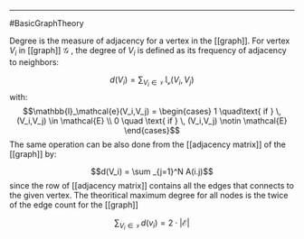 -----
#BasicGraphTheory 

Degree is the measure of adjacency for a vertex in the [[graph]]. For vertex $V_i$ in [[graph]] $\mathcal{G}$ , the degree of $V_i$ is defined as its frequency of adjacency to neighbors:

$$d(V_i) = \sum _{V_i \in \mathcal{V}} \mathbb{l}_\mathcal{e}({V_i,V_j})$$
with:
$$\mathbb{l}_\mathcal{e}(V_i,V_j) =  \begin{cases} 1 \quad\text{  if } \, (V_i,V_j) \in \mathcal{E} \\ 0 \quad \text{  if } \, (V_i,V_j) \notin \mathcal{E} \end{cases}$$
The same operation can be also done from the [[adjacency matrix]] of the [[graph]] by:

$$d(V_i) = \sum _{j=1}^N A(i.j)$$
since the row of [[adjacency matrix]] contains all the edges that connects to the given vertex. The theoritical maximum degree for all nodes is the twice of the edge count for the [[graph]]

$$\sum _{V_i \in \mathcal{V}} d(v_i) = 2 \cdot |\mathcal{E}|$$
